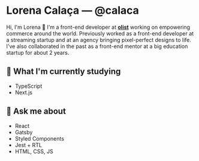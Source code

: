 # Lorena Calaça — @calaca

Hi, I'm Lorena :wave: I'm a front-end developer at [**olist**](https://olist.com/) working on empowering commerce around the world. Previously worked as a front-end developer at a streaming startup and at an agency bringing pixel-perfect designs to life. I've also collaborated in the past as a front-end mentor at a big education startup for about 2 years.

## 🌱 What I'm currently studying
- TypeScript
- Next.js

## 💬 Ask me about
- React
- Gatsby
- Styled Components
- Jest + RTL
- HTML, CSS, JS

<!--
**calaca/calaca** is a ✨ _special_ ✨ repository because its `README.md` (this file) appears on your GitHub profile.

Here are some ideas to get you started:

- 🔭 I’m currently working on ...
- 🌱 I’m currently learning ...
- 👯 I’m looking to collaborate on ...
- 🤔 I’m looking for help with ...
- 💬 Ask me about ...
- 📫 How to reach me: ...
- 😄 Pronouns: ...
- ⚡ Fun fact: ...
-->

